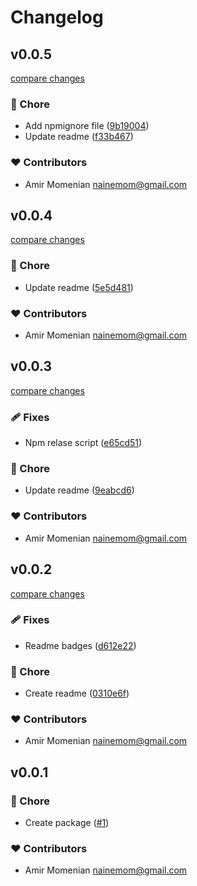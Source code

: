 # Changelog


## v0.0.5

[compare changes](https://github.com/nainemom/use-shit/compare/v0.0.4...v0.0.5)

### 🏡 Chore

- Add npmignore file ([9b19004](https://github.com/nainemom/use-shit/commit/9b19004))
- Update readme ([f33b467](https://github.com/nainemom/use-shit/commit/f33b467))

### ❤️ Contributors

- Amir Momenian <nainemom@gmail.com>

## v0.0.4

[compare changes](https://github.com/nainemom/use-shit/compare/v0.0.3...v0.0.4)

### 🏡 Chore

- Update readme ([5e5d481](https://github.com/nainemom/use-shit/commit/5e5d481))

### ❤️ Contributors

- Amir Momenian <nainemom@gmail.com>

## v0.0.3

[compare changes](https://github.com/nainemom/use-shit/compare/v0.0.2...v0.0.3)

### 🩹 Fixes

- Npm relase script ([e65cd51](https://github.com/nainemom/use-shit/commit/e65cd51))

### 🏡 Chore

- Update readme ([9eabcd6](https://github.com/nainemom/use-shit/commit/9eabcd6))

### ❤️ Contributors

- Amir Momenian <nainemom@gmail.com>

## v0.0.2

[compare changes](https://github.com/nainemom/use-shit/compare/v0.0.1...v0.0.2)

### 🩹 Fixes

- Readme badges ([d612e22](https://github.com/nainemom/use-shit/commit/d612e22))

### 🏡 Chore

- Create readme ([0310e6f](https://github.com/nainemom/use-shit/commit/0310e6f))

### ❤️ Contributors

- Amir Momenian <nainemom@gmail.com>

## v0.0.1


### 🏡 Chore

- Create package ([#1](https://github.com/nainemom/use-shit/pull/1))

### ❤️ Contributors

- Amir Momenian <nainemom@gmail.com>

